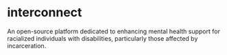 # interconnect
An open-source platform dedicated to enhancing mental health support for racialized individuals with disabilities, particularly those affected by incarceration.
